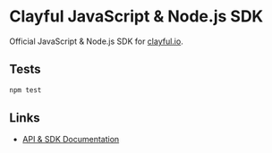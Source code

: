 # Clayful JavaScript & Node.js SDK

Official JavaScript & Node.js SDK for [clayful.io](http://clayful.io).

## Tests

```sh
npm test
```

## Links

- [API & SDK Documentation](http://doc.clayful.io)